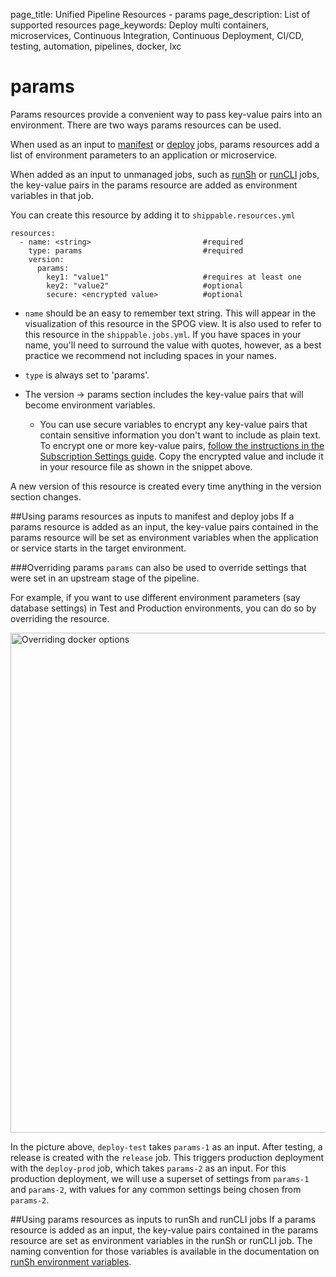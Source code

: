 page_title: Unified Pipeline Resources - params
page_description: List of supported resources
page_keywords: Deploy multi containers, microservices, Continuous Integration, Continuous Deployment, CI/CD, testing, automation, pipelines, docker, lxc

# params

Params resources provide a convenient way to pass key-value pairs into an environment. There are two ways params resources can be used.

When used as an input to [manifest](../jobs/manifest/) or [deploy](../jobs/deploy/) jobs, params resources add a list of environment parameters to an application or microservice.

When added as an input to unmanaged jobs, such as [runSh](../jobs/runSh/) or [runCLI](../jobs/runCLI) jobs, the key-value pairs in the params resource are added as environment variables in that job.

You can create this resource by adding it to `shippable.resources.yml`
```
resources:
  - name: <string>                         #required
    type: params                           #required
    version:
      params:
        key1: "value1"                     #requires at least one
        key2: "value2"                     #optional
        secure: <encrypted value>          #optional
```

* `name` should be an easy to remember text string. This will appear in the visualization of this resource in the SPOG view. It is also used to refer to this resource in the `shippable.jobs.yml`. If you have spaces in your name, you'll need to surround the value with quotes, however, as a best practice we recommend not including spaces in your names.

* `type` is always set to 'params'.

* The version -> params section includes the key-value pairs that will become environment variables.
	* You can use secure variables to encrypt any key-value pairs that contain sensitive information you don't want to include as plain text. To encrypt one or more key-value pairs, [follow the instructions in the Subscription Settings guide](../../navigatingUI/subscriptions/settings.md#encrypt). Copy the encrypted value and include it in your resource file as shown in the snippet above.

A new version of this resource is created every time anything in the version section changes.


##Using params resources as inputs to manifest and deploy jobs
If a params resource is added as an input, the key-value pairs contained in the params resource will be set as environment variables when the application or service starts in the target environment.

###Overriding params
`params` can also be used to override settings that were set in an upstream stage of the pipeline.

For example, if you want to use different environment parameters (say database settings) in Test and Production environments, you can do so by overriding the resource.

<img src="../../images/resources/overrideParams.png" alt="Overriding docker options" style="width:800px;vertical-align: middle;display: block;margin-left: auto;margin-right: auto;"/>

In the picture above, `deploy-test` takes `params-1` as an input. After testing, a release is created with the `release` job. This triggers production deployment with the `deploy-prod` job, which takes `params-2` as an input. For this production deployment, we will use a superset of settings from `params-1` and `params-2`, with values for any common settings being chosen from `params-2`.

##Using params resources as inputs to runSh and runCLI jobs
If a params resource is added as an input, the key-value pairs contained in the params resource are set as environment variables in the runSh or runCLI job. The naming convention for those variables is available in the documentation on [runSh environment variables](../jobs/runSh/#resource-variables).
